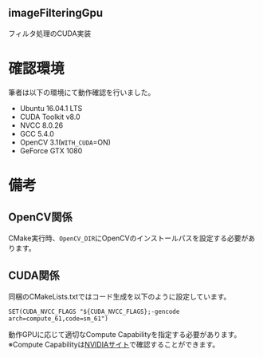 imageFilteringGpu
-----
フィルタ処理のCUDA実装

# 確認環境
筆者は以下の環境にて動作確認を行いました。

* Ubuntu 16.04.1 LTS
* CUDA Toolkit v8.0
* NVCC 8.0.26
* GCC 5.4.0
* OpenCV 3.1(<code>WITH_CUDA</code>=ON)
* GeForce GTX 1080

# 備考
## OpenCV関係
CMake実行時、<code>OpenCV_DIR</code>にOpenCVのインストールパスを設定する必要があります。

## CUDA関係
同梱のCMakeLists.txtではコード生成を以下のように設定しています。

```
SET(CUDA_NVCC_FLAGS "${CUDA_NVCC_FLAGS};-gencode arch=compute_61,code=sm_61")
```

動作GPUに応じて適切なCompute Capabilityを指定する必要があります。<br>
※Compute Capabilityは[NVIDIAサイト](https://developer.nvidia.com/cuda-gpus)で確認することができます。
